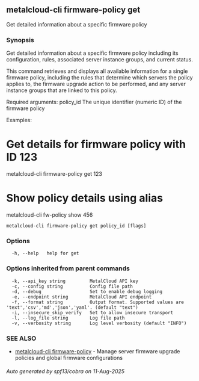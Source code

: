 ## metalcloud-cli firmware-policy get

Get detailed information about a specific firmware policy

### Synopsis

Get detailed information about a specific firmware policy including its configuration,
rules, associated server instance groups, and current status.

This command retrieves and displays all available information for a single firmware
policy, including the rules that determine which servers the policy applies to,
the firmware upgrade action to be performed, and any server instance groups
that are linked to this policy.

Required arguments:
  policy_id               The unique identifier (numeric ID) of the firmware policy

Examples:
  # Get details for firmware policy with ID 123
  metalcloud-cli firmware-policy get 123
  
  # Show policy details using alias
  metalcloud-cli fw-policy show 456

```
metalcloud-cli firmware-policy get policy_id [flags]
```

### Options

```
  -h, --help   help for get
```

### Options inherited from parent commands

```
  -k, --api_key string         MetalCloud API key
  -c, --config string          Config file path
  -d, --debug                  Set to enable debug logging
  -e, --endpoint string        MetalCloud API endpoint
  -f, --format string          Output format. Supported values are 'text','csv','md','json','yaml'. (default "text")
  -i, --insecure_skip_verify   Set to allow insecure transport
  -l, --log_file string        Log file path
  -v, --verbosity string       Log level verbosity (default "INFO")
```

### SEE ALSO

* [metalcloud-cli firmware-policy](metalcloud-cli_firmware-policy.md)	 - Manage server firmware upgrade policies and global firmware configurations

###### Auto generated by spf13/cobra on 11-Aug-2025
